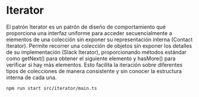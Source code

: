 # Iterator

El patrón Iterator es un patrón de diseño de comportamiento que proporciona una interfaz uniforme para acceder secuencialmente a elementos de una colección sin exponer su representación interna (Contact Iterator). Permite recorrer una colección de objetos sin exponer los detalles de su implementación (Slack Iterator), proporcionando métodos estándar como getNext() para obtener el siguiente elemento y hasMore() para verificar si hay más elementos. Esto facilita la iteración sobre diferentes tipos de colecciones de manera consistente y sin conocer la estructura interna de cada una.

```
npm run start src/iterator/main.ts
```
